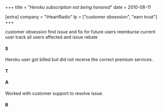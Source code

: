 +++
title = "_Heroku subscription not being honored_"
date = 2010-08-11

[extra]
company = "iHeartRadio"
lp = ["customer obsession", "earn trust"]
+++

customer obsession
  find issue and fix for future users
  reemburse current user
  track all users affected and issue rebate

#### S
Heroku user got billed but did not receive the correct premium
services.

#### T
#### A
Worked with customer support to resolve issue.

#### R

